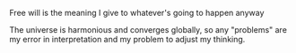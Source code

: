 Free will is the meaning I give to whatever's going to happen anyway

The universe is harmonious and converges globally, so any "problems" are my error in interpretation and my problem to adjust my thinking.